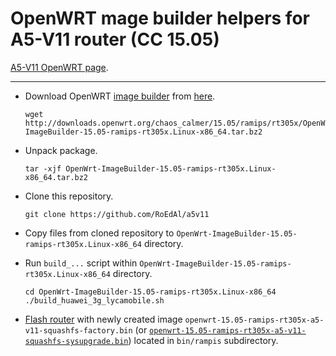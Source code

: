 # OpenWRT mage builder helpers for A5-V11 router (CC 15.05)

[A5-V11 OpenWRT page](http://wiki.openwrt.org/toh/unbranded/a5-v11).

----

* Download OpenWRT [image builder](http://wiki.openwrt.org/doc/howto/obtain.firmware.generate) from [here](http://downloads.openwrt.org/chaos_calmer/15.05/ramips/rt305x/OpenWrt-ImageBuilder-15.05-ramips-rt305x.Linux-x86_64.tar.bz2).

  ```
  wget http://downloads.openwrt.org/chaos_calmer/15.05/ramips/rt305x/OpenWrt-ImageBuilder-15.05-ramips-rt305x.Linux-x86_64.tar.bz2
  ```
* Unpack package.

  ```
  tar -xjf OpenWrt-ImageBuilder-15.05-ramips-rt305x.Linux-x86_64.tar.bz2
  ```

* Clone this repository.

   ```
   git clone https://github.com/RoEdAl/a5v11
   ```
   
* Copy files from cloned repository to ```OpenWrt-ImageBuilder-15.05-ramips-rt305x.Linux-x86_64``` directory.
* Run ```build_...``` script within ```OpenWrt-ImageBuilder-15.05-ramips-rt305x.Linux-x86_64``` directory. 

  ```
  cd OpenWrt-ImageBuilder-15.05-ramips-rt305x.Linux-x86_64
  ./build_huawei_3g_lycamobile.sh
  ```
  
* [Flash router](http://wiki.openwrt.org/doc/howto/generic.flashing) with newly created image ```openwrt-15.05-ramips-rt305x-a5-v11-squashfs-factory.bin``` (or [```openwrt-15.05-ramips-rt305x-a5-v11-squashfs-sysupgrade.bin```](http://wiki.openwrt.org/doc/howto/generic.sysupgrade)) located in ```bin/rampis``` subdirectory.
